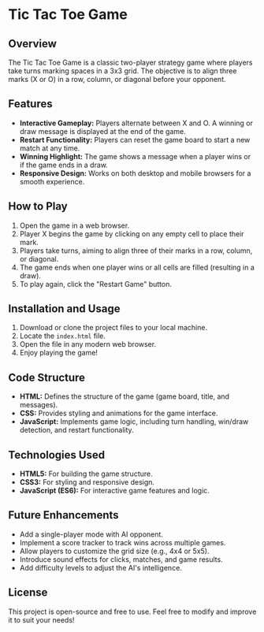 <!DOCTYPE html>
<html lang="en">
<head>
  <meta charset="UTF-8">
  <meta name="viewport" content="width=device-width, initial-scale=1.0">
</head>
<body>
  <h1>Tic Tac Toe Game</h1>

  <h2>Overview</h2>
  <p>
    The Tic Tac Toe Game is a classic two-player strategy game where players take turns marking spaces in a 3x3 grid. 
    The objective is to align three marks (X or O) in a row, column, or diagonal before your opponent.
  </p>

  <h2>Features</h2>
  <ul>
    <li><strong>Interactive Gameplay:</strong> Players alternate between X and O. A winning or draw message is displayed at the end of the game.</li>
    <li><strong>Restart Functionality:</strong> Players can reset the game board to start a new match at any time.</li>
    <li><strong>Winning Highlight:</strong> The game shows a message when a player wins or if the game ends in a draw.</li>
    <li><strong>Responsive Design:</strong> Works on both desktop and mobile browsers for a smooth experience.</li>
  </ul>

  <h2>How to Play</h2>
  <ol>
    <li>Open the game in a web browser.</li>
    <li>Player X begins the game by clicking on any empty cell to place their mark.</li>
    <li>Players take turns, aiming to align three of their marks in a row, column, or diagonal.</li>
    <li>The game ends when one player wins or all cells are filled (resulting in a draw).</li>
    <li>To play again, click the "Restart Game" button.</li>
  </ol>

  <h2>Installation and Usage</h2>
  <ol>
    <li>Download or clone the project files to your local machine.</li>
    <li>Locate the <code>index.html</code> file.</li>
    <li>Open the file in any modern web browser.</li>
    <li>Enjoy playing the game!</li>
  </ol>

  <h2>Code Structure</h2>
  <ul>
    <li><strong>HTML:</strong> Defines the structure of the game (game board, title, and messages).</li>
    <li><strong>CSS:</strong> Provides styling and animations for the game interface.</li>
    <li><strong>JavaScript:</strong> Implements game logic, including turn handling, win/draw detection, and restart functionality.</li>
  </ul>

  <h2>Technologies Used</h2>
  <ul>
    <li><strong>HTML5:</strong> For building the game structure.</li>
    <li><strong>CSS3:</strong> For styling and responsive design.</li>
    <li><strong>JavaScript (ES6):</strong> For interactive game features and logic.</li>
  </ul>

  <h2>Future Enhancements</h2>
  <ul>
    <li>Add a single-player mode with AI opponent.</li>
    <li>Implement a score tracker to track wins across multiple games.</li>
    <li>Allow players to customize the grid size (e.g., 4x4 or 5x5).</li>
    <li>Introduce sound effects for clicks, matches, and game results.</li>
    <li>Add difficulty levels to adjust the AI's intelligence.</li>
  </ul>

  <h2>License</h2>
  <p>
    This project is open-source and free to use. Feel free to modify and improve it to suit your needs!
  </p>
</body>
</html>
